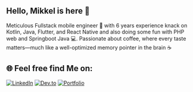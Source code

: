 ## Hello, Mikkel is here 👋

Meticulous Fullstack mobile engineer 📱 with 6 years experience knack on Kotlin, Java, Flutter, and React Native and also doing some fun with PHP web and Springboot Java 💻. 
Passionate about coffee, where every taste matters—much like a well-optimized memory pointer in the brain ☕

## 🌐 Feel free find Me on:
[![LinkedIn](https://img.shields.io/badge/-LinkedIn-0077B5?style=for-the-badge&logo=linkedin&logoColor=white)](https://www.linkedin.com/in/mikkel-septiano-a66ba7134/)
[![Dev.to](https://img.shields.io/badge/-Dev.to-0A0A0A?style=for-the-badge&logo=dev.to&logoColor=white)](https://dev.to/mikkelofficial7)
[![Portfolio](https://img.shields.io/badge/-Portfolio-0A0A0A?style=for-the-badge&logo=github&logoColor=white)](https://mikkelofficial7.github.io/)
